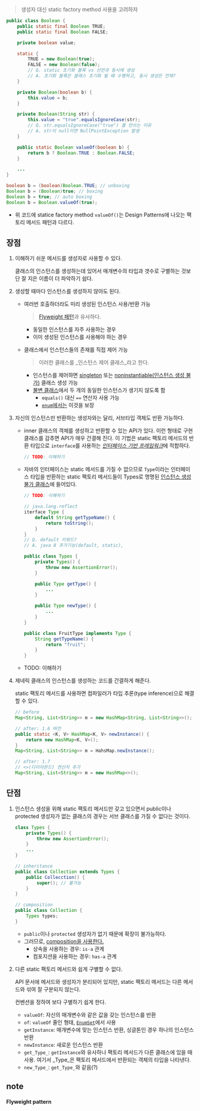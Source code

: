 > 생성자 대신 static factory method 사용을 고려하자

```java
public class Boolean {
	public static final Boolean TRUE;
	public static final Boolean FALSE;

	private boolean value;

	static {
		TRUE = new Boolean(true);
		FALSE = new Boolean(false);
		// Q. static 초기화 블록 vs 선언과 동시에 생성
		// A. 초기화 블록은 클래스 초기화 될 떄 수행하고, 동시 생성은 언제?
	}

	private Boolean(boolean b) {
		this.value = b;
	}

	private Boolean(String str) {
		this.value = "true".equalsIgnoreCase(str);
		// Q. str.equalsIgnoreCase("true") 를 안쓰는 이유
		// A. str이 null이면 NullPointException 발생
	}

	public static Boolean valueOf(boolean b) {
		return b ? Boolean.TRUE : Boolean.FALSE;
	}

	...
}
```

```java
boolean b = (boolean)Boolean.TRUE; // unboxing
Boolean b = (Boolean)true; // boxing
Boolean b = true; // auto boxing
Boolean b = Boolean.valueOf(true);
```

- 위 코드에 statice factory method `valueOf()`는 Design Patterns에 나오는 팩토리 메서드 패턴과 다르다.

## 장점

1. 이해하기 쉬운 메서드를 생성자로 사용할 수 있다.

	클래스의 인스턴스를 생성하는데 있어서 매개변수의 타입과 갯수로 구별하는 것보단 잘 지은 이름이 더 파악하기 쉽다.

2. 생성할 때마다 인스턴스를 생성하지 않아도 된다.

	- 여러번 호출하더라도 미리 생성된 인스턴스 사용/반환 가능
	
		> [Flyweight 패턴](#flyweight-pattern)과 유사하다.

		- 동일한 인스턴스를 자주 사용하는 경우
		- 이미 생성된 인스턴스를 사용해야 하는 경우

	- 클래스에서 인스턴스들의 존재를 직접 제어 가능

		> 이러한 클래스를 _인스턴스 제어 클래스_라고 한다.

		- 인스턴스를 제어하면 [singleton](#item03) 또는 [noninstantiable(인스턴스 생성 불가)](#item04) 클래스 생성 가능
		- [불변 클래스](#item15)에서 두 개의 동일한 인스턴스가 생기지 않도록 함
			- `equals()` 대신 `==` 연산자 사용 가능
			- [`enum`에서는](#item30) 이것을 보장

3. 자신의 인스턴스만 반환하는 생성자와는 달리, 서브타입 객체도 반환 가능하다.

	- inner 클래스의 객체를 생성하고 반환할 수 있는 API가 있다. 이런 형태로 구현 클래스를 감추면 API가 매우 간결해 진다. 이 기법은 static 팩토리 메서드의 반환 타입으로 `interface`를 사용하는 [_인터페이스 기반 프레임워크_](#item18)에 적합하다.

		```java
		// TODO: 이해하기
		```

	- 자바의 인터페이스는 static 메서드를 가질 수 없으므로 `Type`이라는 인터페이스 타입을 반환하는 static 팩토리 메서드들이 Types로 명명된 [인스턴스 생성 불가 클래스](#item4)에 들어있다.

		```java
		// TODO: 이해하기

		// java.lang.reflect
		iterface Type {
			default String getTypeName() {
				return toString();
			}
		}
		// Q. default 키워드?
		// A. java 8 추가기능(default, static), 

		public class Types {
			private Types() {
				throw new AssertionError();
			}

			public Type getType() {
				...
			}

			public Type newType() {
				...
			}
		}

		public class FruitType implements Type {
			String getTypeName() {
				return "fruit";
			}
		}
		```

	- TODO: 이해하기

4. 제네릭 클래스의 인스턴스를 생성하는 코드를 간결하게 해준다.

	static 팩토리 메서드를 사용하면 컴파일러가 타입 추론(type inference)으로 해결할 수 있다.

	```java
	// before
	Map<String, List<String>> m = new HashMap<String, List<String>>();

	// after: 1.6 버전
	public static <K, V> HashMap<K, V> newInstance() {
		return new HashMap<K, V>();
	}
	Map<String, List<String>> m = HahsMap.newInstance();

	// after: 1.7
	// <>(다이아몬드) 연산자 추가
	Map<String, List<String>> m = new HashMap<>();
	``` 

## 단점

1. 인스턴스 생성을 위해 static 팩토리 메서드만 갖고 있으면서 public이나 protected 생성자가 없는 클래스의 경우는 서브 클래스를 가질 수 없다는 것이다.

	```java
	class Types {
		private Types() {
			throw new AssertionError();
		}
		...
	}

	// inheritance
	public class Collection extends Types {
		public Collecction() {
			super(); // 불가능
		}
	}

	// composition
	public class Collection {
		Types types;
	}
	```

	- `public`이나 `protected` 생성자가 없기 때문에 확장이 불가능하다.
	- 그러므로, [composition을 사용한다.](#item16)
		- 상속을 사용하는 경우: `is-a` 관계
		- 컴포지션을 사용하는 경우: `has-a` 관계

2. 다른 static 팩토리 메서드와 쉽게 구별할 수 없다.

	API 문서에 메서드와 생성자가 분리되어 있지만, static 팩토리 메서드는 다른 메서드와 섞여 잘 구분되지 않는다. 

	컨벤션을 정하여 보다 구별하기 쉽게 한다.
	- `valueOf`: 자신의 매개변수와 같은 값을 갖는 인스턴스를 반환
	- `of`: `valueOf` 줄인 형태, [`EnumSet`](#item32)에서 사용
	- `getInstance`: 매개변수에 맞는 인스턴스 반환, 싱글톤인 경우 하나의 인스턴스 반환
	- `newInstance`: 새로운 인스턴스 반환
	- `get_Type_`: `getInstance`와 유사하나 팩토리 메서드가 다른 클래스에 있을 때 사용. 여기서 _Type_은 팩토리 메서드에서 반환되는 객체의 타입을 나타낸다.
	- `new_Type_`: `get_Type_`와 같음(?)

## note

#### Flyweight pattern

